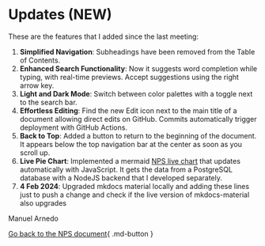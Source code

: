 # Updates (NEW)

These are the features that I added since the last meeting:

1. **Simplified Navigation**: Subheadings have been removed from the Table of Contents.
2. **Enhanced Search Functionality**: Now it suggests word completion while typing, with real-time previews. Accept suggestions using the right arrow key.
3. **Light and Dark Mode**: Switch between color palettes with a toggle next to the search bar.
4. **Effortless Editing**: Find the new Edit icon next to the main title of a document allowing direct edits on GitHub. Commits automatically trigger deployment with GitHub Actions.
5. **Back to Top**: Added a button to return to the beginning of the document. It appears below the top navigation bar at the center as soon as you scroll up.
6. **Live Pie Chart**: Implemented a mermaid [NPS live chart](https://manutechwriter.github.io/npstest/live-chart/) that updates automatically with JavaScript. It gets the data from a PostgreSQL database with a NodeJS backend that I developed separately.
7. **4 Feb 2024**: Upgraded mkdocs material locally and adding these lines just to push a change and check if the live version of mkdocs-material also upgrades 


Manuel Arnedo

[Go back to the NPS document](https://manutechwriter.github.io/npstest/){ .md-button }